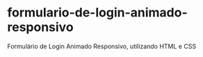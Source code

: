 # formulario-de-login-animado-responsivo
Formulário de Login Animado Responsivo, utilizando HTML e CSS
